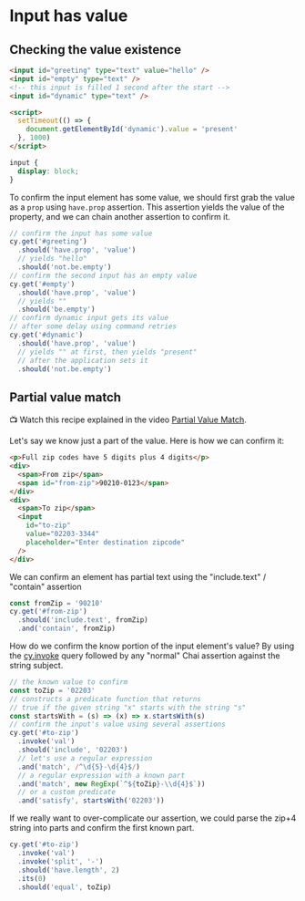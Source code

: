 # Input has value

## Checking the value existence

<!-- fiddle Input element has some value -->

```html
<input id="greeting" type="text" value="hello" />
<input id="empty" type="text" />
<!-- this input is filled 1 second after the start -->
<input id="dynamic" type="text" />
```

```html hide
<script>
  setTimeout(() => {
    document.getElementById('dynamic').value = 'present'
  }, 1000)
</script>
```

```css hide
input {
  display: block;
}
```

To confirm the input element has some value, we should first grab the value as a `prop` using `have.prop` assertion. This assertion yields the value of the property, and we can chain another assertion to confirm it.

```js
// confirm the input has some value
cy.get('#greeting')
  .should('have.prop', 'value')
  // yields "hello"
  .should('not.be.empty')
// confirm the second input has an empty value
cy.get('#empty')
  .should('have.prop', 'value')
  // yields ""
  .should('be.empty')
// confirm dynamic input gets its value
// after some delay using command retries
cy.get('#dynamic')
  .should('have.prop', 'value')
  // yields "" at first, then yields "present"
  // after the application sets it
  .should('not.be.empty')
```

<!-- fiddle-end -->

## Partial value match

📺 Watch this recipe explained in the video [Partial Value Match](https://youtu.be/y3A6FjHOm3U).

Let's say we know just a part of the value. Here is how we can confirm it:

<!-- fiddle Partial value match -->

```html
<p>Full zip codes have 5 digits plus 4 digits</p>
<div>
  <span>From zip</span>
  <span id="from-zip">90210-0123</span>
</div>
<div>
  <span>To zip</span>
  <input
    id="to-zip"
    value="02203-3344"
    placeholder="Enter destination zipcode"
  />
</div>
```

We can confirm an element has partial text using the "include.text" / "contain" assertion

```js hide
const fromZip = '90210'
cy.get('#from-zip')
  .should('include.text', fromZip)
  .and('contain', fromZip)
```

How do we confirm the know portion of the input element's value? By using the [cy.invoke](https://on.cypress.io/invoke) query followed by any "normal" Chai assertion against the string subject.

```js hide
// the known value to confirm
const toZip = '02203'
// constructs a predicate function that returns
// true if the given string "x" starts with the string "s"
const startsWith = (s) => (x) => x.startsWith(s)
// confirm the input's value using several assertions
cy.get('#to-zip')
  .invoke('val')
  .should('include', '02203')
  // let's use a regular expression
  .and('match', /^\d{5}-\d{4}$/)
  // a regular expression with a known part
  .and('match', new RegExp(`^${toZip}-\\d{4}$`))
  // or a custom predicate
  .and('satisfy', startsWith('02203'))
```

If we really want to over-complicate our assertion, we could parse the zip+4 string into parts and confirm the first known part.

```js hide
cy.get('#to-zip')
  .invoke('val')
  .invoke('split', '-')
  .should('have.length', 2)
  .its(0)
  .should('equal', toZip)
```

<!-- fiddle-end -->
